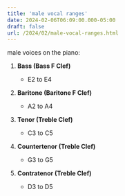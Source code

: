 ```yaml
---
title: 'male vocal ranges'
date: 2024-02-06T06:09:00.000-05:00
draft: false
url: /2024/02/male-vocal-ranges.html
---
```


male voices on the piano:

1.  **Bass (Bass F Clef)**
    
    *   E2 to E4
2.  **Baritone (Baritone F Clef)**
    
    *   A2 to A4
3.  **Tenor (Treble Clef)**
    
    *   C3 to C5
4.  **Countertenor (Treble Clef)**
    
    *   G3 to G5
5.  **Contratenor (Treble Clef)**
    
    *   D3 to D5